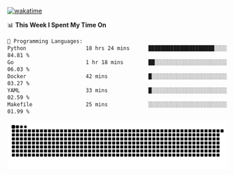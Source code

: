 [![wakatime](https://wakatime.com/badge/user/384f91c6-4eee-411f-8f3b-1b691f58a544.svg)](https://wakatime.com/@384f91c6-4eee-411f-8f3b-1b691f58a544)

<!--START_SECTION:waka-->
📊 **This Week I Spent My Time On** 

```text
💬 Programming Languages: 
Python                   18 hrs 24 mins      █████████████████████░░░░   84.81 % 
Go                       1 hr 18 mins        ██░░░░░░░░░░░░░░░░░░░░░░░   06.03 % 
Docker                   42 mins             █░░░░░░░░░░░░░░░░░░░░░░░░   03.27 % 
YAML                     33 mins             █░░░░░░░░░░░░░░░░░░░░░░░░   02.59 % 
Makefile                 25 mins             ░░░░░░░░░░░░░░░░░░░░░░░░░   01.99 % 
```


<!--END_SECTION:waka-->

<picture>
  <source media="(prefers-color-scheme: dark)" srcset="https://raw.githubusercontent.com/fuwx295/fuwx295/output/github-contribution-grid-snake-dark.svg">
  <source media="(prefers-color-scheme: light)" srcset="https://raw.githubusercontent.com/fuwx295/fuwx295/output/github-contribution-grid-snake.svg">
  <img alt="github contribution grid snake animation" src="https://raw.githubusercontent.com/fuwx295/fuwx295/output/github-contribution-grid-snake.svg">
</picture>
